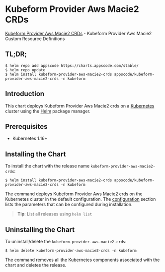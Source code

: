 # Kubeform Provider Aws Macie2 CRDs

[Kubeform Provider Aws Macie2 CRDs](https://github.com/kubeform) - Kubeform Provider Aws Macie2 Custom Resource Definitions

## TL;DR;

```console
$ helm repo add appscode https://charts.appscode.com/stable/
$ helm repo update
$ helm install kubeform-provider-aws-macie2-crds appscode/kubeform-provider-aws-macie2-crds -n kubeform
```

## Introduction

This chart deploys Kubeform Provider Aws Macie2 crds on a [Kubernetes](http://kubernetes.io) cluster using the [Helm](https://helm.sh) package manager.

## Prerequisites

- Kubernetes 1.16+

## Installing the Chart

To install the chart with the release name `kubeform-provider-aws-macie2-crds`:

```console
$ helm install kubeform-provider-aws-macie2-crds appscode/kubeform-provider-aws-macie2-crds -n kubeform
```

The command deploys Kubeform Provider Aws Macie2 crds on the Kubernetes cluster in the default configuration. The [configuration](#configuration) section lists the parameters that can be configured during installation.

> **Tip**: List all releases using `helm list`

## Uninstalling the Chart

To uninstall/delete the `kubeform-provider-aws-macie2-crds`:

```console
$ helm delete kubeform-provider-aws-macie2-crds -n kubeform
```

The command removes all the Kubernetes components associated with the chart and deletes the release.


